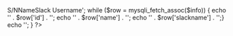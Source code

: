 
<?php
      $data  = mysqli_connect('localhost', 'root', '', 'hnginterns');
       if (! $data) {die('Error Connecting to Database');}
        $info = mysqli_query($data, "select * from interns");     
    if ($info) {echo '<table><tr><th>S/N</th><th>Name</th><th>Slack Username</th</tr>';
        while ($row = mysqli_fetch_assoc($info)) {
            echo '<tr><td>' . $row['id'] . '</td>'; 
            echo '<td>' . $row['name'] . '</td>'; 
            echo '<td>' . $row['slackname'] . '</td></tr>';}
        echo '</table>';
    }
    ?>
